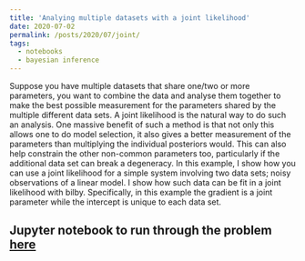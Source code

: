 ```yaml
---
title: 'Analying multiple datasets with a joint likelihood'
date: 2020-07-02
permalink: /posts/2020/07/joint/
tags:
  - notebooks
  - bayesian inference
---
```


Suppose you have multiple datasets that share one/two or more parameters, you want to combine the data and analyse them together to make the best possible measurement for the parameters shared by the multiple different data sets. A joint likelihood is the natural way to do such an analysis. One massive benefit of such a method is that not only this allows one to do model selection, it also gives a better measurement of the parameters than multiplying the individual posteriors would. This can also help constrain the other non-common parameters too, particularly if the additional data set can break a degeneracy.  In this example, I show how you can use a joint likelihood for a simple system involving two data sets; noisy observations of a linear model. I show how such data can be fit in a joint likelihood with bilby. Specifically, in this example the gradient is a joint parameter while the intercept is unique to each data set.

Jupyter notebook to run through the problem [here](https://github.com/nikhil-sarin/a_simple_joint_likelihood/blob/master/example_notebook.ipynb)
------
